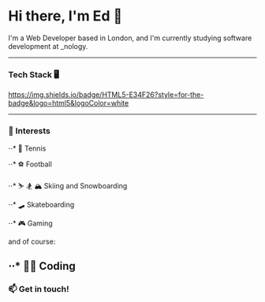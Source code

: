 # Hi there, I'm Ed 👋

I'm a Web Developer based in London, and I'm currently studying software development at _nology. 

---

### Tech Stack 🖥️

<img>https://img.shields.io/badge/HTML5-E34F26?style=for-the-badge&logo=html5&logoColor=white</img>

---

###  🚀 Interests

⋅⋅* :tennis: Tennis

⋅⋅* :soccer: Football

⋅⋅* ⛷️ 🏂 🏔️ Skiing and Snowboarding

⋅⋅* :skateboard: Skateboarding

⋅⋅* 🎮 Gaming

and of course:

⋅⋅* 🧑‍💻 Coding
---

### 📫 Get in touch! 

<!--
**EHughes190/EHughes190** is a ✨ _special_ ✨ repository because its `README.md` (this file) appears on your GitHub profile.

Here are some ideas to get you started:

- 🔭 I’m currently working on ...
- 🌱 I’m currently learning ...
- 👯 I’m looking to collaborate on ...
- 🤔 I’m looking for help with ...
- 💬 Ask me about ...
- 📫 How to reach me: ...
- 😄 Pronouns: ...
- ⚡ Fun fact: ...
-->
